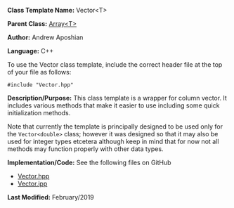 **Class Template Name:** Vector\<T\>

**Parent Class:** [Array\<T\>](./Array.md)

**Author:** Andrew Aposhian

**Language:** C++

To use the Vector class template, include the correct header file at the top of your file as follows:
```
#include "Vector.hpp"
```

**Description/Purpose:** This class template is a wrapper for column vector. It includes various methods that make it easier to use including some quick initialization methods.

Note that currently the template is principally designed to be used only for the `Vector<double>` class; however it was designed so that it may also be used for integer types etcetera although keep in mind that for now not all methods may function properly with other data types.

**Implementation/Code:**
See the following files on GitHub
* [Vector.hpp](https://github.com/aposhiana/math5610/blob/master/src/lib/Vector.hpp)
* [Vector.ipp](https://github.com/aposhiana/math5610/blob/master/src/lib/Vector.ipp)

**Last Modified:** February/2019
